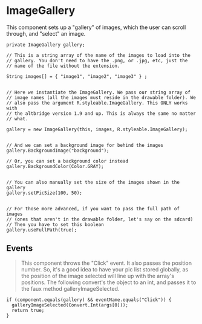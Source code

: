 # ImageGallery #

This component sets up a "gallery" of images, which the user can scroll through, and "select" an image.

```
private ImageGallery gallery;

// This is a string array of the name of the images to load into the
// gallery. You don't need to have the .png, or .jpg, etc, just the
// name of the file without the extension.

String images[] = { "image1", "image2", "image3" } ;


// Here we instantiate the ImageGallery. We pass our string array of
// image names (all the images must reside in the drawable folder). We
// also pass the argument R.styleable.ImageGallery. This ONLY works with
// the altbridge version 1.9 and up. This is always the same no matter
// what.

gallery = new ImageGallery(this, images, R.styleable.ImageGallery);


// And we can set a background image for behind the images
gallery.BackgroundImage("background");

// Or, you can set a background color instead
gallery.BackgroundColor(Color.GRAY);


// You can also manually set the size of the images shown in the gallery
gallery.setPicSize(100, 50);


// For those more advanced, if you want to pass the full path of images 
// (ones that aren't in the drawable folder, let's say on the sdcard)
// Then you have to set this boolean
gallery.useFullPath(true);

```

## Events ##

> This component throws the "Click" event. It also passes the position number. So, it's a good idea to have your pic list stored globally, as the position of the image selected will line up with the array's positions. The following convert's the object to an int, and passes it to the faux method galleryImageSelected.

```
if (component.equals(gallery) && eventName.equals("Click")) {
  galleryImageSelected(Convert.Int(args[0]));
  return true;
}
```